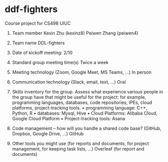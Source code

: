 # ddf-fighters
Course project for CS498 UIUC

1.	Team member
Kexin Zhu (kexinz8)
Peiwen Zhang (peiwen4)

2.	Team name
DDL-fighters

3.	Date of kickoff meeting: 
2/10

4.	Standard group meeting time(s) 
Twice a week

5.	Meeting technology (Zoom, Google Meet, MS Teams, …)
In person

6.	Communication technology (Slack, email, text, …) 
Oral

7.	Skills inventory for the group. Assess what experience various people in the group have that might be useful for the project: for example, programming languages, databases, code repositories, IPEs, cloud platforms, project-tracking tools.
•	programming language: C++, Python, R
•	databases: Mysql, Hive
•	Cloud Platforms: Alibaba Cloud, Google Cloud Platform
•	Project-tracking tools: Asana

8.	Code management – how will you handle a shared code base? (GitHub, Dropbox, Google Drive, …) 
GitHub

9.	Other tools you might use (for reports and documents, for project management, for keeping task lists, …) 
Overleaf (for report and documents)
 

